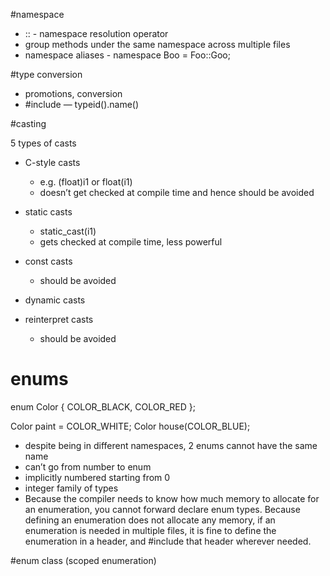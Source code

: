 #namespace
- :: - namespace resolution operator
- group methods under the same namespace across multiple files
- namespace aliases - namespace Boo = Foo::Goo; 

#type conversion

- promotions, conversion
- #include <typeinfo> — typeid().name()

#casting

5 types of casts
- C-style casts 
	- e.g. (float)i1 or float(i1)
	- doesn’t get checked at compile time and hence should be avoided

- static casts
	- static_cast<int>(i1) 
	- gets checked at compile time, less powerful

- const casts 
	- should be avoided

- dynamic casts

- reinterpret casts 
	- should be avoided

# enums

enum Color
{
  COLOR_BLACK,
  COLOR_RED
};

Color paint = COLOR_WHITE;
Color house(COLOR_BLUE);

- despite being in different namespaces, 2 enums cannot have the same name
- can’t go from number to enum
- implicitly numbered starting from 0
- integer family of types
- Because the compiler needs to know how much memory to allocate for an enumeration, you cannot forward declare enum types.  Because defining an enumeration does not allocate any memory, if an enumeration is needed in multiple files, it is fine to define the enumeration in a header, and #include that header wherever needed.

#enum class (scoped enumeration)





